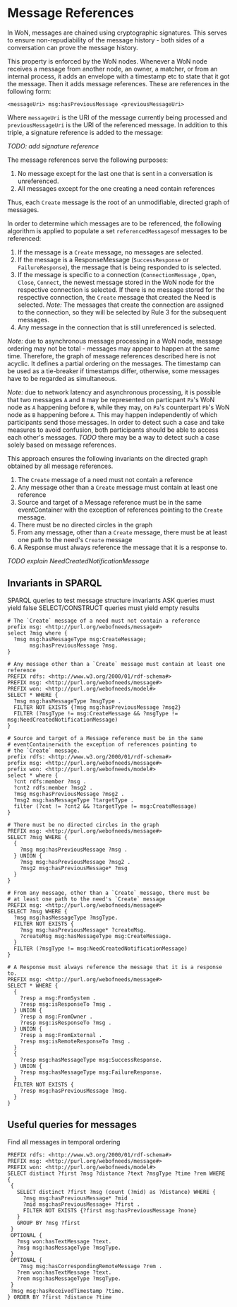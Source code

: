 # Message References
In WoN, messages are chained using cryptographic signatures. This serves 
to ensure non-repudiability of the message history - both sides of a conversation 
can prove the message history. 
  
This property is enforced by the WoN nodes. Whenever a WoN node receives 
a message from another node, an owner, a matcher, or from an internal 
process, it adds an envelope with a timestamp etc to state that it got the 
message. Then it adds message references. These are references in the following form:
```
<messageUri> msg:hasPreviousMessage <previousMessageUri>
```
Where `messageUri` is the URI of the message currently being processed and 
```previousMessageUri``` is the URI of the referenced message. 
In addition to this triple, a signature reference is added to the message:

*TODO: add signature reference*

The message references serve the following purposes:
1. No message except for the last one that is sent in a conversation is 
unreferenced.
2. All messages except for the one creating a need contain references

Thus, each `Create` message is the root of an unmodifiable, directed graph
of messages.

In order to determine which messages are to be referenced, the following 
algorithm is applied to populate a set `referencedMessages`of messages 
to be referenced: 
1. If the message is a `Create` message, no messages are selected.
2. If the message is a ResponseMessage (`SuccessResponse` or `FailureResponse`), 
the message that is being responded to is selected.
3. If the message is specific to a connection (`ConnectionMessage` , 
`Open`, `Close`, `Connect`, the newest message stored in the WoN node 
for the respective connection is selected. If there is no message stored 
for the respective connection, the `Create`
message that created the Need is selected. 
*Note:* The messages that create 
the connection are assigned to the connection, so they will be selected
by Rule 3 for the subsequent messages.
4. Any message in the connection that is still unreferenced is selected.

*Note:* due to asynchronous message processing in a WoN node, message ordering 
may not be total - messages may appear to happen at the same time. Therefore,
the graph of message references described here is not acyclic. It defines 
a partial ordering on the messages. The timestamp can be used as a tie-breaker 
if timestamps differ, otherwise, some messages have to be regarded as simultaneous.
 
*Note:* due to network latency and asynchronous processing, it is possible that two 
messages `A` and `B` may be represented on particpant `Pa`'s WoN node as `A` 
happening before `B`, while they may, on `Pa`'s counterpart `Pb`'s WoN node 
as `B` happening before `A`. This may happen independently of which participants 
send those messages. In order to detect such a case and take measures to avoid
confusion, both participants should be able to access each other's messages.
*TODO* there may be a way to detect such a case solely based on message references. 


This approach ensures the following invariants on the directed graph 
obtained by all message references. 
1. The `Create` message of a need must not contain a reference
1. Any message other than a `Create` message must contain at least one reference
1. Source and target of a Message reference must be in the same eventContainer
  with the exception of references pointing to the `Create` message.
1. There must be no directed circles in the graph
1. From any message, other than a `Create` message, there must be 
at least one path to the need's `Create` message
1. A Response must always reference the message that it is a response to.

*TODO explain NeedCreatedNotificationMessage*

##  Invariants in SPARQL
SPARQL queries to test message structure invariants
ASK queries must yield false
SELECT/CONSTRUCT queries must yield empty results

```
# The `Create` message of a need must not contain a reference
prefix msg: <http://purl.org/webofneeds/message#>
select ?msg where {
  ?msg msg:hasMessageType msg:CreateMessage;
	   msg:hasPreviousMessage ?msg.
}
```
```
# Any message other than a `Create` message must contain at least one reference
PREFIX rdfs: <http://www.w3.org/2000/01/rdf-schema#>
PREFIX msg: <http://purl.org/webofneeds/message#>
PREFIX won: <http://purl.org/webofneeds/model#>
SELECT * WHERE {
  ?msg msg:hasMessageType ?msgType .
  FILTER NOT EXISTS {?msg msg:hasPreviousMessage ?msg2}  
  FILTER (?msgType != msg:CreateMessage && ?msgType != msg:NeedCreatedNotificationMessage)
}
```
```
# Source and target of a Message reference must be in the same 
# eventContainerwith the exception of references pointing to 
# the `Create` message.
prefix rdfs: <http://www.w3.org/2000/01/rdf-schema#>
prefix msg: <http://purl.org/webofneeds/message#>
prefix won: <http://purl.org/webofneeds/model#>
select * where {
  ?cnt rdfs:member ?msg .
  ?cnt2 rdfs:member ?msg2 .
  ?msg msg:hasPreviousMessage ?msg2 .
  ?msg2 msg:hasMessageType ?targetType .
  filter (?cnt != ?cnt2 && ?targetType != msg:CreateMessage)
}
```
```
# There must be no directed circles in the graph
PREFIX msg: <http://purl.org/webofneeds/message#>
SELECT ?msg WHERE {
  {
  	?msg msg:hasPreviousMessage ?msg .  
  } UNION {
  	?msg msg:hasPreviousMessage ?msg2 . 
  	?msg2 msg:hasPreviousMessage* ?msg
  } 
}
```
```
# From any message, other than a `Create` message, there must be 
# at least one path to the need's `Create` message
PREFIX msg: <http://purl.org/webofneeds/message#>
SELECT ?msg WHERE {
  ?msg msg:hasMessageType ?msgType.
  FILTER NOT EXISTS {
    ?msg msg:hasPreviousMessage* ?createMsg.
    ?createMsg msg:hasMessageType msg:CreateMessage.
  }
  FILTER (?msgType != msg:NeedCreatedNotificationMessage)
}
```

```
# A Response must always reference the message that it is a response to.
PREFIX msg: <http://purl.org/webofneeds/message#>
SELECT * WHERE {
  {
  	?resp a msg:FromSystem .
	?resp msg:isResponseTo ?msg .
  } UNION {
	?resp a msg:FromOwner .
	?resp msg:isResponseTo ?msg .
  } UNION {
	?resp a msg:FromExternal .
	?resp msg:isRemoteResponseTo ?msg .    
  }
  {
  	?resp msg:hasMessageType msg:SuccessResponse.
  } UNION {
    ?resp msg:hasMessageType msg:FailureResponse.
  } 
  FILTER NOT EXISTS {
  	?resp msg:hasPreviousMessage ?msg. 
  }
}
```

## Useful queries for messages

Find all messages in temporal ordering
```
PREFIX rdfs: <http://www.w3.org/2000/01/rdf-schema#>
PREFIX msg: <http://purl.org/webofneeds/message#>
PREFIX won: <http://purl.org/webofneeds/model#>
SELECT distinct ?first ?msg ?distance ?text ?msgType ?time ?rem WHERE {
 {
   SELECT distinct ?first ?msg (count (?mid) as ?distance) WHERE {
     ?msg msg:hasPreviousMessage* ?mid .
     ?mid msg:hasPreviousMessage+ ?first .
     FILTER NOT EXISTS {?first msg:hasPreviousMessage ?none}            
   }
   GROUP BY ?msg ?first 
 }
 OPTIONAL {
   ?msg won:hasTextMessage ?text.
   ?msg msg:hasMessageType ?msgType.
 }
 OPTIONAL {
    ?msg msg:hasCorrespondingRemoteMessage ?rem . 
   ?rem won:hasTextMessage ?text.
   ?rem msg:hasMessageType ?msgType.
 }
 ?msg msg:hasReceivedTimestamp ?time.  
} ORDER BY ?first ?distance ?time
```